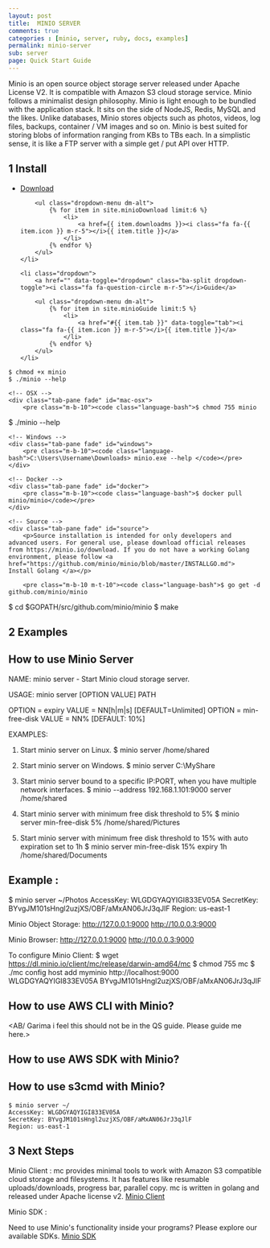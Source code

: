 ```yaml
---
layout: post
title:  MINIO SERVER
comments: true
categories : [minio, server, ruby, docs, examples]
permalink: minio-server 
sub: server 
page: Quick Start Guide
---
```


Minio is an open source object storage server released under Apache License V2. It is compatible with Amazon S3 cloud storage service. Minio follows a minimalist design philosophy. Minio is light enough to be bundled with the application stack. It sits on the side of NodeJS, Redis, MySQL and the likes. Unlike databases, Minio stores objects such as photos, videos, log files, backups, container / VM images and so on. Minio is best suited for storing blobs of information ranging from KBs to TBs each. In a simplistic sense, it is like a FTP server with a simple get / put API over HTTP.
 
## <span>1</span> Install

<ul class="list-unstyled list-inline btn-action">
    <li class="dropdown">
        <a href="" data-toggle="dropdown" class="ba-split dropdown-toggle"><i class="fa fa-download m-r-5"></i>Download</a>

        <ul class="dropdown-menu dm-alt">
            {% for item in site.minioDownload limit:6 %}
                <li>
                    <a href={{ item.downloadms }}><i class="fa fa-{{ item.icon }} m-r-5"></i>{{ item.title }}</a>
                </li>
            {% endfor %}
        </ul>
    </li> 
    
    <li class="dropdown">
        <a href="" data-toggle="dropdown" class="ba-split dropdown-toggle"><i class="fa fa-question-circle m-r-5"></i>Guide</a>

        <ul class="dropdown-menu dm-alt">
            {% for item in site.minioGuide limit:5 %}
                <li>
                    <a href="#{{ item.tab }}" data-toggle="tab"><i class="fa fa-{{ item.icon }} m-r-5"></i>{{ item.title }}</a>
                </li>
            {% endfor %}
        </ul>
    </li>
</ul>

<div class="tab-content">
    <!-- GNU/Linux -->
    <div class="tab-pane fade" id="gnu-linux">
        <pre class="m-b-10"><code class="language-bash">$ chmod +x minio
$ ./minio --help</code></pre>
    </div>
    
    <!-- OSX -->
    <div class="tab-pane fade" id="mac-osx">
        <pre class="m-b-10"><code class="language-bash">$ chmod 755 minio
$ ./minio --help</code></pre>
    </div>
    
    <!-- Windows -->
    <div class="tab-pane fade" id="windows">
        <pre class="m-b-10"><code class="language-bash">C:\Users\Username\Downloads> minio.exe --help </code></pre>
    </div>
    
    <!-- Docker -->
    <div class="tab-pane fade" id="docker">
        <pre class="m-b-10"><code class="language-bash">$ docker pull minio/minio</code></pre>
    </div>
    
    <!-- Source -->
    <div class="tab-pane fade" id="source">
        <p>Source installation is intended for only developers and advanced users. For general use, please download official releases from https://minio.io/download. If you do not have a working Golang environment, please follow <a href="https://github.com/minio/minio/blob/master/INSTALLGO.md"> Install Golang </a></p>
    
        <pre class="m-b-10 m-t-10"><code class="language-bash">$ go get -d github.com/minio/minio
$ cd $GOPATH/src/github.com/minio/minio
$ make</code></pre>
    </div>
</div>

## <span>2</span> Examples

How to use Minio Server
-----------------------

NAME:
  minio server - Start Minio cloud storage server.

USAGE:
  minio server [OPTION VALUE] PATH

  OPTION = expiry        VALUE = NN[h|m|s] [DEFAULT=Unlimited]
  OPTION = min-free-disk VALUE = NN% [DEFAULT: 10%]

EXAMPLES:
  1. Start minio server on Linux.
        $ minio server /home/shared

  2. Start minio server on Windows.
        $ minio server C:\MyShare

  3. Start minio server bound to a specific IP:PORT, when you have multiple network interfaces.
        $ minio --address 192.168.1.101:9000 server /home/shared

  4. Start minio server with minimum free disk threshold to 5%
        $ minio server min-free-disk 5% /home/shared/Pictures

  5. Start minio server with minimum free disk threshold to 15% with auto expiration set to 1h
        $ minio server min-free-disk 15% expiry 1h /home/shared/Documents
		

Example :
---------

$ minio server ~/Photos
AccessKey: WLGDGYAQYIGI833EV05A  SecretKey: BYvgJM101sHngl2uzjXS/OBF/aMxAN06JrJ3qJlF  Region: us-east-1

Minio Object Storage:
    http://127.0.0.1:9000
    http://10.0.0.3:9000

Minio Browser:
    http://127.0.0.1:9000
    http://10.0.0.3:9000

To configure Minio Client:
    $ wget https://dl.minio.io/client/mc/release/darwin-amd64/mc
    $ chmod 755 mc
    $ ./mc config host add myminio http://localhost:9000 WLGDGYAQYIGI833EV05A BYvgJM101sHngl2uzjXS/OBF/aMxAN06JrJ3qJlF





How to use AWS CLI with Minio?
-----------------------------
<AB/ Garima i feel this should not be in the QS guide. Please guide me here.>

How to use AWS SDK with Minio?
-----------------------------


How to use s3cmd with Minio?
----------------------------




<pre class="m-b-10"><code class="language-bash">$ minio server ~/<dir-name>
AccessKey: WLGDGYAQYIGI833EV05A  
SecretKey: BYvgJM101sHngl2uzjXS/OBF/aMxAN06JrJ3qJlF  
Region: us-east-1</code></pre>
		
 
## <span>3</span> Next Steps

<!-- Table -->

Minio Client : mc provides minimal tools to work with Amazon S3 compatible cloud storage and filesystems. It has features like resumable uploads/downloads, progress bar, parallel copy. mc is written in golang and released under Apache license v2. 
<a href="minio-client.html"> Minio Client</a>



Minio SDK : 

Need to use Minio's functionality inside your programs? Please explore our available SDKs. <a href="minio-sdk.html">Minio SDK </a>

  